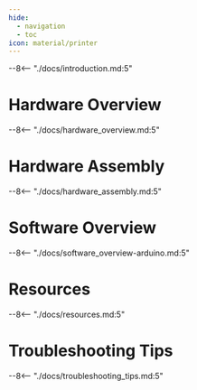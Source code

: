 ```yaml
---
hide:
  - navigation
  - toc
icon: material/printer
---
```


--8<-- "./docs/introduction.md:5"

# Hardware Overview
--8<-- "./docs/hardware_overview.md:5"

# Hardware Assembly
--8<-- "./docs/hardware_assembly.md:5"

# Software Overview
--8<-- "./docs/software_overview-arduino.md:5"
<!-- --8<-- "./docs/software_overview-codeless.md:5" -->

<!-- # Examples -->
<!-- --8<-- "./docs/examples-QSPI.md:5" -->

# Resources
--8<-- "./docs/resources.md:5"

# Troubleshooting Tips
--8<-- "./docs/troubleshooting_tips.md:5"
